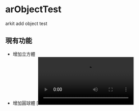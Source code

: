 # arObjectTest
arkit add object test

## 現有功能
- 增加立方體
- 增加圓球體
[![Watch the video](https://github.com/kiddchantw/arObjectTest/blob/master/demo.mp4)

